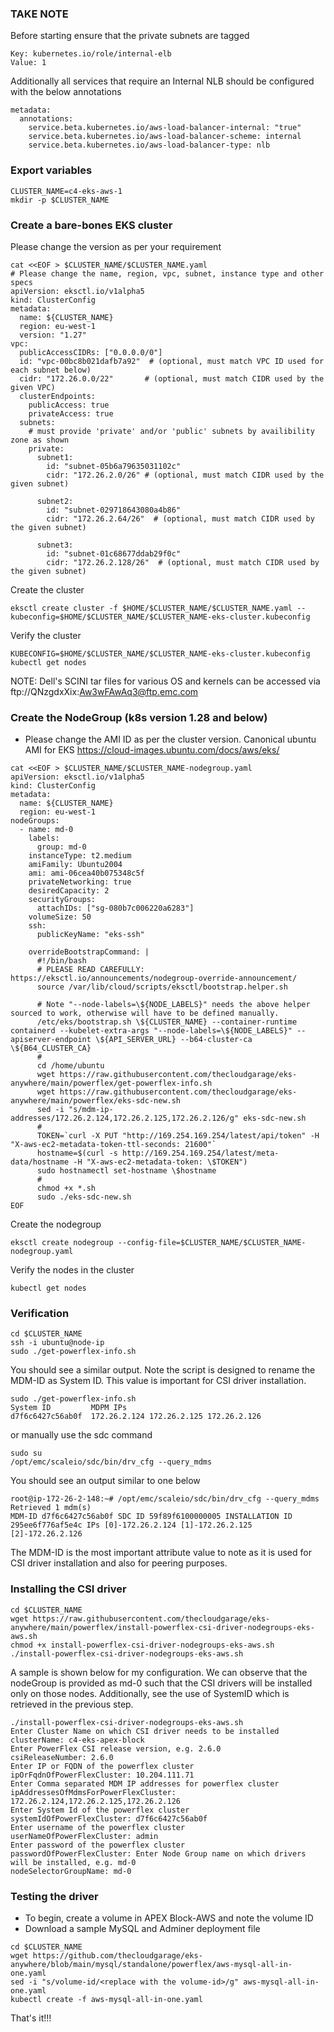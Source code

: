 ### TAKE NOTE
Before starting ensure that the private subnets are tagged 
```
Key: kubernetes.io/role/internal-elb
Value: 1
```
Additionally all services that require an Internal NLB should be configured with the below annotations
```
metadata:
  annotations:
    service.beta.kubernetes.io/aws-load-balancer-internal: "true"
    service.beta.kubernetes.io/aws-load-balancer-scheme: internal
    service.beta.kubernetes.io/aws-load-balancer-type: nlb
```

### Export variables
```
CLUSTER_NAME=c4-eks-aws-1
mkdir -p $CLUSTER_NAME
```

### Create a bare-bones EKS cluster
Please change the version as per your requirement
```
cat <<EOF > $CLUSTER_NAME/$CLUSTER_NAME.yaml
# Please change the name, region, vpc, subnet, instance type and other specs
apiVersion: eksctl.io/v1alpha5
kind: ClusterConfig
metadata:
  name: ${CLUSTER_NAME}
  region: eu-west-1
  version: "1.27"
vpc:
  publicAccessCIDRs: ["0.0.0.0/0"]
  id: "vpc-00bc8b021dafb7a92"  # (optional, must match VPC ID used for each subnet below)
  cidr: "172.26.0.0/22"       # (optional, must match CIDR used by the given VPC)
  clusterEndpoints:
    publicAccess: true
    privateAccess: true
  subnets:
    # must provide 'private' and/or 'public' subnets by availibility zone as shown
    private:
      subnet1:
        id: "subnet-05b6a79635031102c"
        cidr: "172.26.2.0/26" # (optional, must match CIDR used by the given subnet)

      subnet2:
        id: "subnet-029718643080a4b86"
        cidr: "172.26.2.64/26"  # (optional, must match CIDR used by the given subnet)

      subnet3:
        id: "subnet-01c68677ddab29f0c"
        cidr: "172.26.2.128/26"  # (optional, must match CIDR used by the given subnet)
```
Create the cluster
```
eksctl create cluster -f $HOME/$CLUSTER_NAME/$CLUSTER_NAME.yaml --kubeconfig=$HOME/$CLUSTER_NAME/$CLUSTER_NAME-eks-cluster.kubeconfig
```
Verify the cluster
```
KUBECONFIG=$HOME/$CLUSTER_NAME/$CLUSTER_NAME-eks-cluster.kubeconfig
kubectl get nodes
```
NOTE: Dell's SCINI tar files for various OS and kernels can be accessed via ftp://QNzgdxXix:Aw3wFAwAq3@ftp.emc.com

### Create the NodeGroup (k8s version 1.28 and below)
* Please change the AMI ID as per the cluster version. Canonical ubuntu AMI for EKS https://cloud-images.ubuntu.com/docs/aws/eks/
```
cat <<EOF > $CLUSTER_NAME/$CLUSTER_NAME-nodegroup.yaml
apiVersion: eksctl.io/v1alpha5
kind: ClusterConfig
metadata:
  name: ${CLUSTER_NAME}
  region: eu-west-1
nodeGroups:
  - name: md-0
    labels:
      group: md-0
    instanceType: t2.medium
    amiFamily: Ubuntu2004
    ami: ami-06cea40b075348c5f
    privateNetworking: true
    desiredCapacity: 2
    securityGroups:
      attachIDs: ["sg-080b7c006220a6283"]
    volumeSize: 50
    ssh:
      publicKeyName: "eks-ssh"

    overrideBootstrapCommand: |
      #!/bin/bash
      # PLEASE READ CAREFULLY: https://eksctl.io/announcements/nodegroup-override-announcement/
      source /var/lib/cloud/scripts/eksctl/bootstrap.helper.sh

      # Note "--node-labels=\${NODE_LABELS}" needs the above helper sourced to work, otherwise will have to be defined manually.
      /etc/eks/bootstrap.sh \${CLUSTER_NAME} --container-runtime containerd --kubelet-extra-args "--node-labels=\${NODE_LABELS}" --apiserver-endpoint \${API_SERVER_URL} --b64-cluster-ca \${B64_CLUSTER_CA}
      #
      cd /home/ubuntu
      wget https://raw.githubusercontent.com/thecloudgarage/eks-anywhere/main/powerflex/get-powerflex-info.sh
      wget https://raw.githubusercontent.com/thecloudgarage/eks-anywhere/main/powerflex/eks-sdc-new.sh
      sed -i "s/mdm-ip-addresses/172.26.2.124,172.26.2.125,172.26.2.126/g" eks-sdc-new.sh
      #
      TOKEN=`curl -X PUT "http://169.254.169.254/latest/api/token" -H "X-aws-ec2-metadata-token-ttl-seconds: 21600"`
      hostname=$(curl -s http://169.254.169.254/latest/meta-data/hostname -H "X-aws-ec2-metadata-token: \$TOKEN")
      sudo hostnamectl set-hostname \$hostname
      #
      chmod +x *.sh
      sudo ./eks-sdc-new.sh
EOF
```
Create the nodegroup
```
eksctl create nodegroup --config-file=$CLUSTER_NAME/$CLUSTER_NAME-nodegroup.yaml
```
Verify the nodes in the cluster
```
kubectl get nodes
```
### Verification
```
cd $CLUSTER_NAME
ssh -i ubuntu@node-ip
sudo ./get-powerflex-info.sh
```
You should see a similar output. Note the script is designed to rename the MDM-ID as System ID. This value is important for CSI driver installation.
```
sudo ./get-powerflex-info.sh
System ID         MDPM IPs
d7f6c6427c56ab0f  172.26.2.124 172.26.2.125 172.26.2.126
```
or manually use the sdc command
```
sudo su
/opt/emc/scaleio/sdc/bin/drv_cfg --query_mdms
```
You should see an output similar to one below
```
root@ip-172-26-2-148:~# /opt/emc/scaleio/sdc/bin/drv_cfg --query_mdms
Retrieved 1 mdm(s)
MDM-ID d7f6c6427c56ab0f SDC ID 59f89f6100000005 INSTALLATION ID 295ee6f776af5e4c IPs [0]-172.26.2.124 [1]-172.26.2.125 [2]-172.26.2.126
```
The MDM-ID is the most important attribute value to note as it is used for CSI driver installation and also for peering purposes.
### Installing the CSI driver
```
cd $CLUSTER_NAME
wget https://raw.githubusercontent.com/thecloudgarage/eks-anywhere/main/powerflex/install-powerflex-csi-driver-nodegroups-eks-aws.sh
chmod +x install-powerflex-csi-driver-nodegroups-eks-aws.sh
./install-powerflex-csi-driver-nodegroups-eks-aws.sh
```
A sample is shown below for my configuration. We can observe that the nodeGroup is provided as md-0 such that the CSI drivers will be installed only on those nodes. Additionally, see the use of SystemID which is retrieved in the previous step. 
```
./install-powerflex-csi-driver-nodegroups-eks-aws.sh
Enter Cluster Name on which CSI driver needs to be installed
clusterName: c4-eks-apex-block
Enter PowerFlex CSI release version, e.g. 2.6.0
csiReleaseNumber: 2.6.0
Enter IP or FQDN of the powerflex cluster
ipOrFqdnOfPowerFlexCluster: 10.204.111.71
Enter Comma separated MDM IP addresses for powerflex cluster
ipAddressesOfMdmsForPowerFlexCluster: 172.26.2.124,172.26.2.125,172.26.2.126
Enter System Id of the powerflex cluster
systemIdOfPowerFlexCluster: d7f6c6427c56ab0f
Enter username of the powerflex cluster
userNameOfPowerFlexCluster: admin
Enter password of the powerflex cluster
passwordOfPowerFlexCluster: Enter Node Group name on which drivers will be installed, e.g. md-0
nodeSelectorGroupName: md-0
```
### Testing the driver
* To begin, create a volume in APEX Block-AWS and note the volume ID
* Download a sample MySQL and Adminer deployment file
```
cd $CLUSTER_NAME
wget https://github.com/thecloudgarage/eks-anywhere/blob/main/mysql/standalone/powerflex/aws-mysql-all-in-one.yaml
sed -i "s/volume-id/<replace with the volume-id>/g" aws-mysql-all-in-one.yaml
kubectl create -f aws-mysql-all-in-one.yaml
```
That's it!!!
```
